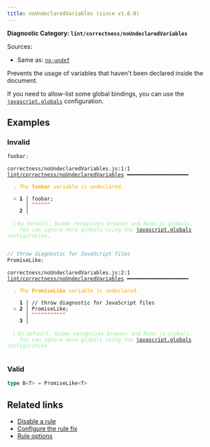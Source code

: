 ```yaml
---
title: noUndeclaredVariables (since v1.0.0)
---
```


**Diagnostic Category: `lint/correctness/noUndeclaredVariables`**

Sources: 
- Same as: <a href="https://eslint.org/docs/latest/rules/no-undef" target="_blank"><code>no-undef</code></a>

Prevents the usage of variables that haven't been declared inside the document.

If you need to allow-list some global bindings, you can use the [`javascript.globals`](/reference/configuration/#javascriptglobals) configuration.

## Examples

### Invalid

```jsx
foobar;
```

<pre class="language-text"><code class="language-text">correctness/noUndeclaredVariables.js:1:1 <a href="https://biomejs.dev/linter/rules/no-undeclared-variables">lint/correctness/noUndeclaredVariables</a> ━━━━━━━━━━━━━━━━━━━━

<strong><span style="color: Orange;">  </span></strong><strong><span style="color: Orange;">⚠</span></strong> <span style="color: Orange;">The </span><span style="color: Orange;"><strong>foobar</strong></span><span style="color: Orange;"> variable is undeclared.</span>
  
<strong><span style="color: Tomato;">  </span></strong><strong><span style="color: Tomato;">&gt;</span></strong> <strong>1 │ </strong>foobar;
   <strong>   │ </strong><strong><span style="color: Tomato;">^</span></strong><strong><span style="color: Tomato;">^</span></strong><strong><span style="color: Tomato;">^</span></strong><strong><span style="color: Tomato;">^</span></strong><strong><span style="color: Tomato;">^</span></strong><strong><span style="color: Tomato;">^</span></strong>
    <strong>2 │ </strong>
  
<strong><span style="color: lightgreen;">  </span></strong><strong><span style="color: lightgreen;">ℹ</span></strong> <span style="color: lightgreen;">By default, Biome recognizes browser and Node.js globals.
</span><span style="color: lightgreen;">  </span><span style="color: lightgreen;">  </span><span style="color: lightgreen;">You can ignore more globals using the </span><span style="color: lightgreen;"><a href="https://biomejs.dev/reference/configuration/#javascriptglobals">javascript.globals</a></span><span style="color: lightgreen;"> configuration.</span>
  
</code></pre>

```jsx
// throw diagnostic for JavaScript files
PromiseLike;
```

<pre class="language-text"><code class="language-text">correctness/noUndeclaredVariables.js:2:1 <a href="https://biomejs.dev/linter/rules/no-undeclared-variables">lint/correctness/noUndeclaredVariables</a> ━━━━━━━━━━━━━━━━━━━━

<strong><span style="color: Orange;">  </span></strong><strong><span style="color: Orange;">⚠</span></strong> <span style="color: Orange;">The </span><span style="color: Orange;"><strong>PromiseLike</strong></span><span style="color: Orange;"> variable is undeclared.</span>
  
    <strong>1 │ </strong>// throw diagnostic for JavaScript files
<strong><span style="color: Tomato;">  </span></strong><strong><span style="color: Tomato;">&gt;</span></strong> <strong>2 │ </strong>PromiseLike;
   <strong>   │ </strong><strong><span style="color: Tomato;">^</span></strong><strong><span style="color: Tomato;">^</span></strong><strong><span style="color: Tomato;">^</span></strong><strong><span style="color: Tomato;">^</span></strong><strong><span style="color: Tomato;">^</span></strong><strong><span style="color: Tomato;">^</span></strong><strong><span style="color: Tomato;">^</span></strong><strong><span style="color: Tomato;">^</span></strong><strong><span style="color: Tomato;">^</span></strong><strong><span style="color: Tomato;">^</span></strong><strong><span style="color: Tomato;">^</span></strong>
    <strong>3 │ </strong>
  
<strong><span style="color: lightgreen;">  </span></strong><strong><span style="color: lightgreen;">ℹ</span></strong> <span style="color: lightgreen;">By default, Biome recognizes browser and Node.js globals.
</span><span style="color: lightgreen;">  </span><span style="color: lightgreen;">  </span><span style="color: lightgreen;">You can ignore more globals using the </span><span style="color: lightgreen;"><a href="https://biomejs.dev/reference/configuration/#javascriptglobals">javascript.globals</a></span><span style="color: lightgreen;"> configuration.</span>
  
</code></pre>

### Valid

```ts
type B<T> = PromiseLike<T>
```

## Related links

- [Disable a rule](/linter/#disable-a-lint-rule)
- [Configure the rule fix](/linter#configure-the-rule-fix)
- [Rule options](/linter/#rule-options)
